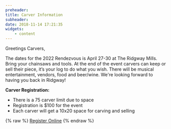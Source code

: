 ```yaml
---
preheader: 
title: Carver Information
subheader: 
date: 2018-11-14 17:21:35
widgets:
    - content
---
```


Greetings Carvers,

The dates for the 2022 Rendezvous is April 27-30 at The Ridgway Mills. Bring your chainsaws and tools. At the end of the event carvers can keep or sell their piece, it’s your log to do what you wish. There will be musical entertainment, vendors, food and beer/wine. We're looking forward to having you back in Ridgway!

**Carver Registration:**

+ There is a 75 carver limit due to space
+ Registration is $100 for the event
+ Each carver will get a 10x20 space for carving and selling

{% raw %}
<a class="uk-button uk-button-primary" href="https://register.chainsawrendezvous.org/carvers">Register Online</a>
{% endraw %}